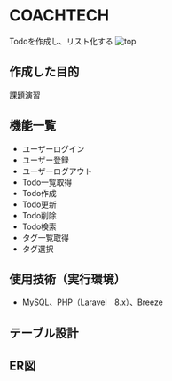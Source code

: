 # COACHTECH
Todoを作成し、リスト化する
![top](https://user-images.githubusercontent.com/108909962/179929320-1986f44c-c9f0-434d-9815-454147ddb2e5.png)

## 作成した目的
課題演習

## 機能一覧
- ユーザーログイン
- ユーザー登録
- ユーザーログアウト
- Todo一覧取得
- Todo作成
- Todo更新
- Todo削除
- Todo検索
- タグ一覧取得
- タグ選択

## 使用技術（実行環境）
- MySQL、PHP（Laravel　8.x）、Breeze

## テーブル設計

## ER図

